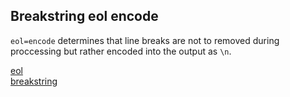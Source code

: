 ## Breakstring eol encode

`eol=encode` determines that line breaks are not to removed during proccessing but rather encoded into the output as `\n`.

[eol](../index.html)  
[breakstring](../../index.html)